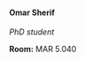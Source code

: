 #### Omar Sherif
*PhD student*

**Room:** MAR 5.040 <br>

### <a href="mailto:omar.sherif@tu-berlin.de" title="Email"><i class="fa-solid fa-envelope"></i></a>
